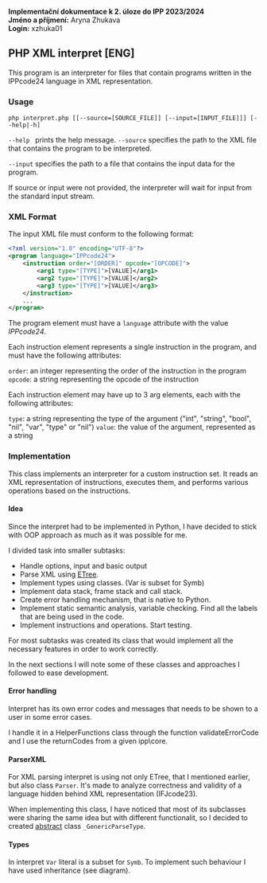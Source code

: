 **Implementační dokumentace k 2. úloze do IPP 2023/2024**<br/>**Jméno a příjmení:** Aryna Zhukava<br/>**Login:** xzhuka01<br/>

## PHP XML interpret [ENG]
This program is an interpreter for files that contain programs written in the IPPcode24 language in XML representation.

### Usage
```
php interpret.php [[--source=[SOURCE_FILE]] [--input=[INPUT_FILE]]] [--help|-h]
```
`--help ` prints the help message.
`--source` specifies the path to the XML file that contains the program to be interpreted.

`--input` specifies the path to a file that contains the input data for the program. 

If source or input were not provided, the interpreter will wait for input from the standard input stream.


### XML Format
The input XML file must conform to the following format:
```xml
<?xml version="1.0" encoding="UTF-8"?>
<program language="IPPcode24">
    <instruction order="[ORDER]" opcode="[OPCODE]">
        <arg1 type="[TYPE]">[VALUE]</arg1>
        <arg2 type="[TYPE]">[VALUE]</arg2>
        <arg3 type="[TYPE]">[VALUE]</arg3>
    </instruction>
    ...
</program>
```

The program element must have a `language` attribute with the value *IPPcode24*.

Each instruction element represents a single instruction in the program, and must have the following attributes:

`order`: an integer representing the order of the instruction in the program
`opcode`: a string representing the opcode of the instruction

Each instruction element may have up to 3 arg elements, each with the following attributes:

`type`: a string representing the type of the argument ("int", "string", "bool", "nil", "var", "type" or "nil")
`value`: the value of the argument, represented as a string


### Implementation

This class implements an interpreter for a custom instruction set. It reads an XML representation of instructions, executes them, and performs various operations based on the instructions.

#### Idea
Since the interpret had to be implemented in Python, I have decided to stick with OOP approach as much as it was possible for me.

I divided task into smaller subtasks:
- Handle options, input and basic output
- Parse XML using [ETree](https://docs.python.org/3/library/xml.etree.elementtree.html).
- Implement types using classes. (Var is subset for Symb)
- Implement data stack, frame stack and call stack.
- Create error handling mechanism, that is native to Python.
- Implement static semantic analysis, variable checking. Find all the labels that are being used in the code.
- Implement instructions and operations. Start testing.

For most subtasks was created its class that would
implement all the necessary features in order to work correctly.

In the next sections I will note some of these classes and approaches I followed to ease development.

#### Error handling
Interpret has its own error codes and messages that needs to be shown to a user in some error cases.

I handle it in a HelperFunctions class through the function validateErrorCode and I use the returnCodes from a given ipp\core.


#### ParserXML
For XML parsing interpret is using not only ETree, that I mentioned earlier, but also class `Parser`. It's made to analyze correctness and validity of a language hidden behind XML representation (IFJcode23).

When implementing this class, I have noticed that most of its subclasses were sharing the same idea but with different functionalit, so I decided to created [abstract](https://docs.python.org/3/library/abc.html) class `_GenericParseType`.

#### Types

In interpret `Var` literal is a subset for `Symb`. To implement such behaviour I have used inheritance (see diagram).



